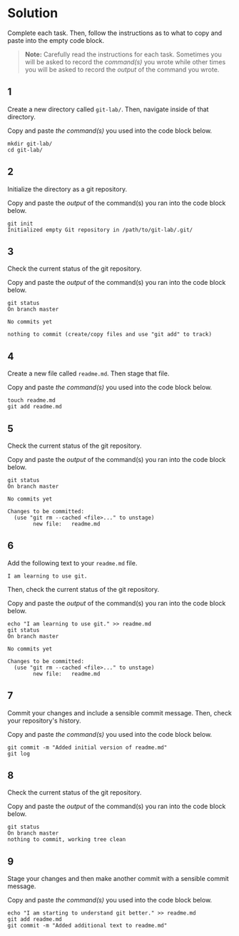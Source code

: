 # Solution

Complete each task. Then, follow the instructions as to what to copy and paste into the empty code block.

> **Note:** Carefully read the instructions for each task. Sometimes you will be asked to record the _command(s)_ you wrote while other times you will be asked to record the _output_ of the command you wrote.

## 1

Create a new directory called `git-lab/`. Then, navigate inside of that directory.

Copy and paste _the command(s)_ you used into the code block below.

```
mkdir git-lab/
cd git-lab/
```

## 2

Initialize the directory as a git repository.

Copy and paste the _output_ of the command(s) you ran into the code block below.

```
git init
Initialized empty Git repository in /path/to/git-lab/.git/
```

## 3

Check the current status of the git repository.

Copy and paste the _output_ of the command(s) you ran into the code block below.

```
git status
On branch master

No commits yet

nothing to commit (create/copy files and use "git add" to track)
```

## 4

Create a new file called `readme.md`. Then stage that file.

Copy and paste _the command(s)_ you used into the code block below.

```
touch readme.md
git add readme.md
```

## 5

Check the current status of the git repository.

Copy and paste the _output_ of the command(s) you ran into the code block below.

```
git status
On branch master

No commits yet

Changes to be committed:
  (use "git rm --cached <file>..." to unstage)
        new file:   readme.md
```

## 6

Add the following text to your `readme.md` file.

```
I am learning to use git.
```

Then, check the current status of the git repository.

Copy and paste the _output_ of the command(s) you ran into the code block below.

```
echo "I am learning to use git." >> readme.md
git status
On branch master

No commits yet

Changes to be committed:
  (use "git rm --cached <file>..." to unstage)
        new file:   readme.md
```

## 7

Commit your changes and include a sensible commit message. Then, check your repository's history.

Copy and paste _the command(s)_ you used into the code block below.

```
git commit -m "Added initial version of readme.md"
git log
```

## 8

Check the current status of the git repository.

Copy and paste the _output_ of the command(s) you ran into the code block below.

```
git status
On branch master
nothing to commit, working tree clean
```

## 9

Stage your changes and then make another commit with a sensible commit message.

Copy and paste _the command(s)_ you used into the code block below.

```
echo "I am starting to understand git better." >> readme.md
git add readme.md
git commit -m "Added additional text to readme.md"
```
